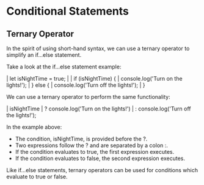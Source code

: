 # Conditional Statements

## Ternary Operator
In the spirit of using short-hand syntax, we can use a ternary operator to simplify an if...else statement.

Take a look at the if...else statement example:

| let isNightTime = true;
| 
| if (isNightTime) {
|   console.log('Turn on the lights!');
| } else {
|   console.log('Turn off the lights!');
| }

We can use a ternary operator to perform the same functionality:

| isNightTime 
|   ? console.log('Turn on the lights!')
|   : console.log('Turn off the lights!');

In the example above:

- The condition, isNightTime, is provided before the ?.
- Two expressions follow the ? and are separated by a colon :.
- If the condition evaluates to true, the first expression executes.
- If the condition evaluates to false, the second expression executes.

Like if...else statements, ternary operators can be used for conditions which evaluate to true or false.
